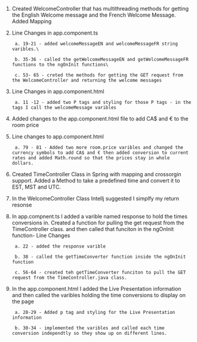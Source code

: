 
1. Created WelcomeController that has multithreading methods for getting the English Welcome message and the French Welcome Message. Added Mapping

2. Line Changes in app.component.ts

        a. 19-21 - added welcomeMessageEN and welcomeMessageFR string varibles.\

        b. 35-36 - called the getWelcomeMessageEN and getWelcomeMessageFR functions to the ngOnInit functions\

        c. 53- 65 - creted the methods for getting the GET request from the WelcomeController and returning the welcome messages

3. Line Changes in app.component.html

        a. 11 -12 - added two P tags and styling for those P tags - in the tags I call the welcomeMessage varibles


1. Added changes to the app.component.html file to add CA$ and € to the room price

2. Line changes to app.component.html

        a. 79 - 81 - Added two more room.price varibles and changed the currency symbols to add CA$ and € then added conversion to current rates and added Math.round so that the prices stay in whole dollars.



1. Created TimeController Class in Spring with mapping  and crossorgin support. Added a Method to take a predefined time and convert it to EST, MST and UTC.

2. In the WelcomeController Class Intellj suggested I simplfy my return resonse

3. In app.compnent.ts I added a varible named response to hold the times conversions in. Created a function for pulling the get request from the TimeController class. and then called that funciton in the ngOnInit function- Line Changes

        a. 22 - added the response varible

        b. 38 - called the getTimeConverter function inside the ngOnInit function

        c. 56-64 - created teh getTimeConverter funciton to pull the GET request from the TimeController.java class.

4. In the app.component.html I added the Live Presentation information and then called the varibles holding the time conversions to display on the page

        a. 28-29 - Added p tag and styling for the Live Presentation information

        b. 30-34 - implemented the varibles and called each time conversion independtly so they show up on different lines. 

